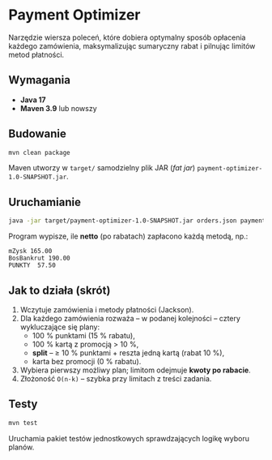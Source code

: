 # Payment Optimizer

Narzędzie wiersza poleceń, które dobiera optymalny sposób opłacenia każdego zamówienia, maksymalizując sumaryczny rabat i pilnując limitów metod płatności.

## Wymagania

* **Java 17**  
* **Maven 3.9** lub nowszy

## Budowanie

```bash
mvn clean package
```

Maven utworzy w `target/` samodzielny plik JAR (*fat jar*) `payment-optimizer-1.0-SNAPSHOT.jar`.

## Uruchamianie

```bash
java -jar target/payment-optimizer-1.0-SNAPSHOT.jar orders.json paymentmethods.json
```

Program wypisze, ile **netto** (po rabatach) zapłacono każdą metodą, np.:

```
mZysk 165.00
BosBankrut 190.00
PUNKTY  57.50
```

## Jak to działa (skrót)

1. Wczytuje zamówienia i metody płatności (Jackson).  
2. Dla każdego zamówienia rozważa – w podanej kolejności – cztery wykluczające się plany:  
   * 100 % punktami (15 % rabatu),  
   * 100 % kartą z promocją > 10 %,  
   * **split** – ≥ 10 % punktami + reszta jedną kartą (rabat 10 %),  
   * karta bez promocji (0 % rabatu).  
3. Wybiera pierwszy możliwy plan; limitom odejmuje **kwoty po rabacie**.  
4. Złożoność `O(n·k)` – szybka przy limitach z treści zadania.

## Testy

```bash
mvn test
```

Uruchamia pakiet testów jednostkowych sprawdzających logikę wyboru planów.
